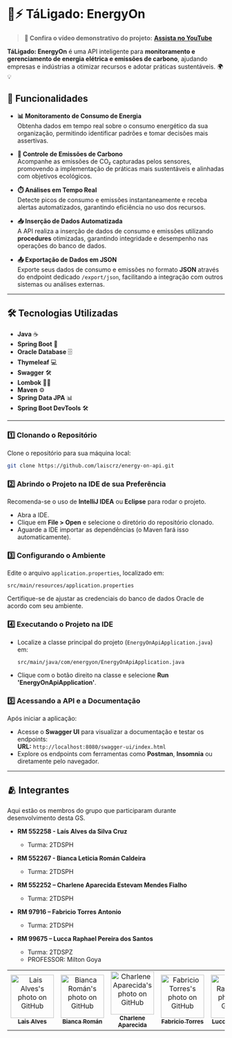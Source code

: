 # 🌱⚡ **TáLigado: EnergyOn**  

> **🎥 Confira o vídeo demonstrativo do projeto:**  [**Assista no YouTube**](https://www.youtube.com/watch?v=i4cEKrk8GAc)   


**TáLigado: EnergyOn** é uma API inteligente para **monitoramento e gerenciamento de energia elétrica e emissões de carbono**, ajudando empresas e indústrias a otimizar recursos e adotar práticas sustentáveis. 🌍💡

## 🚀 **Funcionalidades**

- **📊 Monitoramento de Consumo de Energia**  
  Obtenha dados em tempo real sobre o consumo energético da sua organização, permitindo identificar padrões e tomar decisões mais assertivas.  

- **🌿 Controle de Emissões de Carbono**  
  Acompanhe as emissões de CO₂ capturadas pelos sensores, promovendo a implementação de práticas mais sustentáveis e alinhadas com objetivos ecológicos.  

- **⏱️ Análises em Tempo Real**  
  Detecte picos de consumo e emissões instantaneamente e receba alertas automatizados, garantindo eficiência no uso dos recursos.  

- **📥 Inserção de Dados Automatizada**  
  A API realiza a inserção de dados de consumo e emissões utilizando **procedures** otimizadas, garantindo integridade e desempenho nas operações do banco de dados.  

- **📤 Exportação de Dados em JSON**  
  Exporte seus dados de consumo e emissões no formato **JSON** através do endpoint dedicado `/export/json`, facilitando a integração com outros sistemas ou análises externas.

---


## 🛠️ **Tecnologias Utilizadas**

- **Java** ☕  
- **Spring Boot** 🌱  
- **Oracle Database** 🗄️  
- **Thymeleaf** 💻  
- **Swagger** 🛠️  
- **Lombok** 🧑‍💻  
- **Maven** ⚙️  
- **Spring Data JPA** 📊  
- **Spring Boot DevTools** 🛠️


---

### 1️⃣ **Clonando o Repositório**  
Clone o repositório para sua máquina local:  
```bash
git clone https://github.com/laiscrz/energy-on-api.git
```

### 2️⃣ **Abrindo o Projeto na IDE de sua Preferência**  
Recomenda-se o uso de **IntelliJ IDEA** ou **Eclipse** para rodar o projeto.  

- Abra a IDE.  
- Clique em **File > Open** e selecione o diretório do repositório clonado.  
- Aguarde a IDE importar as dependências (o Maven fará isso automaticamente).  

### 3️⃣ **Configurando o Ambiente**  
Edite o arquivo `application.properties`, localizado em:  
```
src/main/resources/application.properties
```
Certifique-se de ajustar as credenciais do banco de dados Oracle de acordo com seu ambiente.  

### 4️⃣ **Executando o Projeto na IDE**  
- Localize a classe principal do projeto (`EnergyOnApiApplication.java`) em:  
  ```
  src/main/java/com/energyon/EnergyOnApiApplication.java
  ```
- Clique com o botão direito na classe e selecione **Run 'EnergyOnApiApplication'**.  

### 5️⃣ **Acessando a API e a Documentação**  
Após iniciar a aplicação:  
- Acesse o **Swagger UI** para visualizar a documentação e testar os endpoints:  
  **URL:** `http://localhost:8080/swagger-ui/index.html`  
- Explore os endpoints com ferramentas como **Postman**, **Insomnia** ou diretamente pelo navegador.  

----

## 🫂 Integrantes

Aqui estão os membros do grupo que participaram durante desenvolvimento desta GS.

* **RM 552258 - Laís Alves da Silva Cruz**
  - Turma: 2TDSPH

* **RM 552267 - Bianca Leticia Román Caldeira**
  - Turma: 2TDSPH

* **RM 552252 – Charlene Aparecida Estevam Mendes Fialho**
  - Turma: 2TDSPH

* **RM 97916 – Fabricio Torres Antonio**
  - Turma: 2TDSPH

* **RM 99675 – Lucca Raphael Pereira dos Santos**
  - Turma: 2TDSPZ
  - PROFESSOR: Milton Goya
    
<table>
  <tr>
      <td align="center">
      <a href="https://github.com/laiscrz">
        <img src="https://avatars.githubusercontent.com/u/133046134?v=4" width="100px;" alt="Lais Alves's photo on GitHub"/><br>
        <sub>
          <b>Lais Alves</b>
        </sub>
      </a>
      </td>
      <td align="center">
      <a href="https://github.com/biancaroman">
        <img src="https://avatars.githubusercontent.com/u/128830935?v=4" width="100px;" border-radius='50%' alt="Bianca Román's photo on GitHub"/><br>
        <sub>
          <b>Bianca Román</b>
        </sub>
      </a>
    </td>
    <td align="center">
      <a href="https://github.com/charlenefialho">
        <img src="https://avatars.githubusercontent.com/u/94643076?v=4" width="100px;" border-radius='50%' alt="Charlene Aparecida's photo on GitHub"/><br>
        <sub>
          <b>Charlene Aparecida</b>
        </sub>
      </a>
    </td>
    <td align="center">
      <a href="https://github.com/Fabs0602">
        <img src="https://avatars.githubusercontent.com/u/111320639?v=4" width="100px;" border-radius='50%' alt="Fabricio Torres's photo on GitHub"/><br>
        <sub>
          <b>Fabricio Torres</b>
        </sub>
      </a>
    </td>
    <td align="center">
      <a href="https://github.com/LuccaRaphael">
        <img src="https://avatars.githubusercontent.com/u/127765063?v=4" width="100px;" border-radius='50%' alt="Lucca Raphael's photo on GitHub"/><br>
        <sub>
          <b>Lucca Raphael</b>
        </sub>
      </a>
    </td>
  </tr>
</table>
